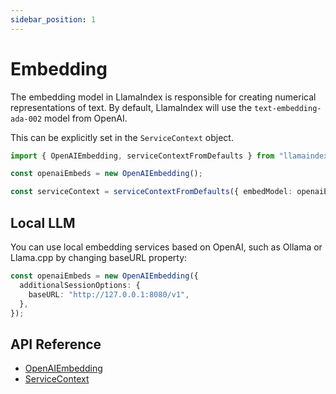 ```yaml
---
sidebar_position: 1
---
```


# Embedding

The embedding model in LlamaIndex is responsible for creating numerical representations of text. By default, LlamaIndex will use the `text-embedding-ada-002` model from OpenAI.

This can be explicitly set in the `ServiceContext` object.

```typescript
import { OpenAIEmbedding, serviceContextFromDefaults } from "llamaindex";

const openaiEmbeds = new OpenAIEmbedding();

const serviceContext = serviceContextFromDefaults({ embedModel: openaiEmbeds });
```

## Local LLM

You can use local embedding services based on OpenAI, such as Ollama or Llama.cpp by changing baseURL property:

```typescript
const openaiEmbeds = new OpenAIEmbedding({
  additionalSessionOptions: {
    baseURL: "http://127.0.0.1:8080/v1",
  },
});
```

## API Reference

- [OpenAIEmbedding](../../api/classes/OpenAIEmbedding.md)
- [ServiceContext](../../api/interfaces/ServiceContext.md)

